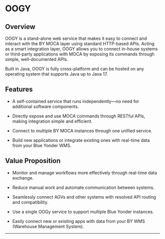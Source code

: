 # OOGY

## Overview

OOGY is a stand-alone web service that makes it easy to connect and interact with the BY MOCA layer using standard HTTP-based APIs. Acting as a smart integration layer, OOGY allows you to connect in-house systems or third-party applications with MOCA by exposing its commands through simple, well-documented APIs.

Built in Java, OOGY is fully cross-platform and can be hosted on any operating system that supports Java up to Java 17.


## Features
 
- A self-contained service that runs independently—no need for additional software components.

- Directly expose and use MOCA commands through RESTful APIs, making integration simple and efficient.

- Connect to multiple BY MOCA instances through one unified service.

- Build new applications or integrate existing ones with real-time data from your Blue Yonder WMS.


## Value Proposition

- Monitor and manage workflows more effectively through real-time data exchange.

- Reduce manual work and automate communication between systems.

- Seamlessly connect AGVs and other systems with resolved API routing and compatibility.

- Use a single OOGy service to support multiple Blue Yonder instances.

- Easily connect new or existing apps with data from your BY WMS (Warehouse Management System).
---

<br><br>